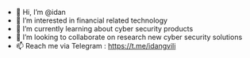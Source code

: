 - 👋 Hi, I’m @idan
- 👀 I’m interested in financial related technology 
- 🌱 I’m currently learning about cyber security products 
- 💞️ I’m looking to collaborate on research new cyber security solutions
- 📫 Reach me via Telegram : https://t.me/idangvili

<!---
idangvili/idangvili is a ✨ special ✨ repository because its `README.md` (this file) appears on your GitHub profile.
You can click the Preview link to take a look at your changes.
--->
